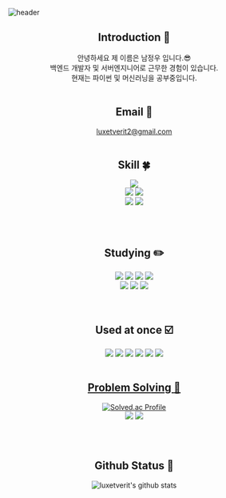 
<!--
**yoon828/yoon828** is a ✨ _special_ ✨ repository because its `README.md` (this file) appears on your GitHub profile.
 
Here are some ideas to get you  started:

- 🔭 I’m currently working on ...
- 🌱 I’m currently learning ...
- 👯 I’m looking to collaborate on ...
- 🤔 I’m looking for help with ...
- 💬 Ask me about ...
- 📫 How to reach me: ...
-->
<!-- 헤더 -->
![header](https://capsule-render.vercel.app/api?type=slice&color=auto&height=200&section=header&text=Hello&desc=I'm%20jwnam&fontSize=60&rotate=14&fontAlignY=25&fontAlign=75&descAlignY=43&descAlign=80&&animation=twinkling)

<div align=center>
<!--소개-->

## Introduction :raised_hands:
안녕하세요 제 이름은 남정우 입니다.😎 <br/>
백엔드 개발자 및 서버엔지니어로 근무한 경험이 있습니다. <br/>
현재는 파이썬 및 머신러닝을 공부중입니다. <br/>
<br/>
 
 <!--이메일-->
  ## Email :email:
  luxetverit2@gmail.com
 <br/><br/>
  
 <!--기술스택-->
  ## Skill :four_leaf_clover:

  <!--백-->
  <img src="https://img.shields.io/badge/MSSQL-CC2927?style=flat&logo=MicroSoft%20SQL%20Server&logoColor=white"/>
  <br/>
  <!--언어 및 툴 -->
  <img src="https://img.shields.io/badge/Node.js-339933?style=flat&logo=Node.js&logoColor=white"/>
  <img src="https://img.shields.io/badge/JavaScript-F7DF1E?style=flat&logo=JavaScript&logoColor=white"/>
  <br/>
  <!--OS -->
  <img src="https://img.shields.io/badge/Linux-FCC624?style=flat&logo=Linux&logoColor=white"/>
  <img src="https://img.shields.io/badge/Windows%20Server-0078D6?style=flat&logo=Windows&logoColor=white"/>
  
<br/><br/>
  
 <!--공부중 -->
 
 ## Studying :pencil2: 
 <img src="https://img.shields.io/badge/MySQL-4479A1?style=flat&logo=MySQL&logoColor=white"/>
 <img src="https://img.shields.io/badge/Pytorch-EE4C2C?style=flat&logo=Pytorch&logoColor=white"/>
 <img src="https://img.shields.io/badge/Python-3776AB?style=flat&logo=Python&logoColor=white"/>
 <img src="https://img.shields.io/badge/TensorFlow-FF6F00?style=flat&logo=TensorFlow&logoColor=white"/>
  <!--백-->
 <br/>
 <img src="https://img.shields.io/badge/Python-3776AB?style=flat&logo=Python&logoColor=white"/>
 <img src="https://img.shields.io/badge/Node.js-339933?style=flat&logo=Node.js&logoColor=white"/>
 <img src="https://img.shields.io/badge/Django-092E20?style=flat&logo=Django&logoColor=white"/>
 <!--언어 및 툴 --> <br/>

 <br/>
 <br/>
  
 <!--사용해본것 -->
 
 ## Used at once :ballot_box_with_check: 
  <img src="https://img.shields.io/badge/React-61DAFB?style=for-the-badge&logo=React&logoColor=black">
  <img src="https://img.shields.io/badge/css-1572B6?style=for-the-badge&logo=css3&logoColor=white">
  <img src="https://img.shields.io/badge/html-E34F26?style=for-the-badge&logo=html5&logoColor=white">
  <img src="https://img.shields.io/badge/PHP-777BB4?style=for-the-badge&logo=PHP&logoColor=white">
  <img src="https://img.shields.io/badge/CodeIgniter-EF4223?style=for-the-badge&logo=CodeIgniter&logoColor=white">
  <img src="https://img.shields.io/badge/Kotlin-7F52FF?style=for-the-badge&logo=Kotlin&logoColor=white">
 
 <br/>
 <br/>
 
 <!--알고리즘 -->
 <a href="https://github.com/luxetverit/algorithm-solving" > 
 
 ## Problem Solving :muscle: 
 </a>
 
[![Solved.ac Profile](http://mazassumnida.wtf/api/generate_badge?boj=luxetverit)](https://solved.ac/luxetverit)<br/>
  <img src="https://img.shields.io/badge/JavaScript-F7DF1E?style=flat&logo=JavaScript&logoColor=white"/>
  <img src="https://img.shields.io/badge/Python-3776AB?style=flat&logo=Python&logoColor=white"/>

<br/><br/>
 
 <!--Github Status -->
 ## Github Status :newspaper:
![luxetverit's github stats](https://github-readme-stats.vercel.app/api?username=luxetverit&show_icons=true)
<!--깃허브
<h3>Github :eyes: </h3>
  [![Hits](https://hits.seeyoufarm.com/api/count/incr/badge.svg?url=https%3A%2F%2Fgithub.com%2Fyoon828&count_bg=%2379C83D&title_bg=%23555555&icon=&icon_color=%23E7E7E7&title=hits&edge_flat=false)](https://hits.seeyoufarm.com)
  
[![Anurag's GitHub stats](https://github-readme-stats.vercel.app/api?username=yoon828&show_icons=true&theme=synthwave)](https://github.com/anuraghazra/github-readme-stats)
<br/><br/><br/> -->
  
 
</div>
